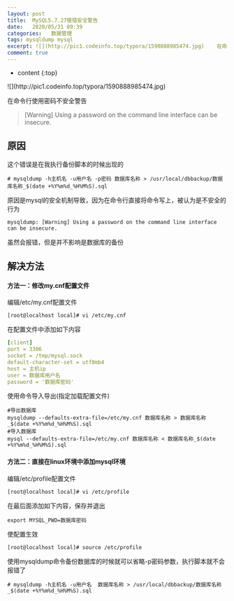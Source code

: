 ```yaml
---
layout: post
title:  MySQL5.7.27报错安全警告
date:   2020/05/31 09:39
categories:   数据管理
tags: mysqldump mysql 
excerpt: ![](http://pic1.codeinfo.top/typora/1590888985474.jpg)    在命令行使用密码不安全警告    > [Warning] Using a password on the command line interface can be insecure.    ## 原因    这个错误是在我执行备份脚本的时候出现的    ```shell  # my
comment: true
---
```

* content
{:top}

<!--markdown-->![](http://pic1.codeinfo.top/typora/1590888985474.jpg)在命令行使用密码不安全警告> [Warning] Using a password on the command line interface can be insecure.## 原因这个错误是在我执行备份脚本的时候出现的```shell# mysqldump -h主机名 -u用户名 -p密码 数据库名称 > /usr/local/dbbackup/数据库名称_$(date +%Y%m%d_%H%M%S).sql```原因是mysql的安全机制导致，因为在命令行直接将命令写上，被认为是不安全的行为```shellmysqldump: [Warning] Using a password on the command line interface can be insecure.```虽然会报错，但是并不影响是数据库的备份## 解决方法#### 方法一：修改my.cnf配置文件编辑/etc/my.cnf配置文件```shell[root@localhost local]# vi /etc/my.cnf```在配置文件中添加如下内容```yaml[client]port = 3306socket = /tmp/mysql.sockdefault-character-set = utf8mb4host = 主机ip　　　　　　　　user = 数据库用户名password = '数据库密码'　　```使用命令导入导出(指定加载配置文件)```shell#导出数据库mysqldump --defaults-extra-file=/etc/my.cnf 数据库名称 > 数据库名称_$(date +%Y%m%d_%H%M%S).sql#导入数据库mysql --defaults-extra-file=/etc/my.cnf 数据库名称 < 数据库名称_$(date +%Y%m%d_%H%M%S).sql```#### 方法二：直接在linux环境中添加mysql环境编辑/etc/profile配置文件```shell[root@localhost local]# vi /etc/profile```在最后面添加如下内容，保存并退出```shellexport MYSQL_PWD=数据库密码```使配置生效```shell[root@localhost local]# source /etc/profile```使用mysqldump命令备份数据库的时候就可以省略-p密码参数，执行脚本就不会报错了```shell# mysqldump -h主机名 -u用户名  数据库名称 > /usr/local/dbbackup/数据库名称_$(date +%Y%m%d_%H%M%S).sql```
    